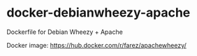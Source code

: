 # docker-debianwheezy-apache
Dockerfile for Debian Wheezy + Apache

Docker image: https://hub.docker.com/r/farez/apachewheezy/
